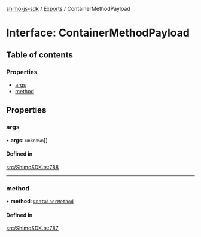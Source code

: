 [shimo-js-sdk](../README.md) / [Exports](../modules.md) / ContainerMethodPayload

# Interface: ContainerMethodPayload

## Table of contents

### Properties

- [args](ContainerMethodPayload.md#args)
- [method](ContainerMethodPayload.md#method)

## Properties

### args

• **args**: `unknown`[]

#### Defined in

[src/ShimoSDK.ts:788](https://github.com/shimohq/shimo-js-sdk/blob/f17c766/src/ShimoSDK.ts#L788)

___

### method

• **method**: [`ContainerMethod`](../enums/ContainerMethod.md)

#### Defined in

[src/ShimoSDK.ts:787](https://github.com/shimohq/shimo-js-sdk/blob/f17c766/src/ShimoSDK.ts#L787)
